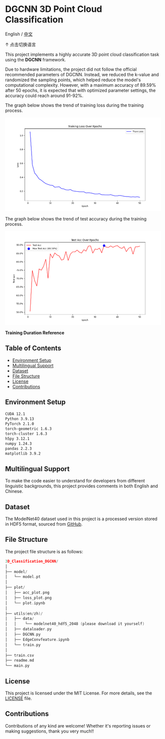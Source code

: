 # DGCNN 3D Point Cloud Classification

English / [中文](readme_zh.md)

↑ 点击切换语言

This project implements a highly accurate 3D point cloud classification task using the **DGCNN** framework.

Due to hardware limitations, the project did not follow the official recommended parameters of DGCNN. Instead, we reduced the k-value and randomized the sampling points, which helped reduce the model's computational complexity. However, with a maximum accuracy of 89.59% after 50 epochs, it is expected that with optimized parameter settings, the accuracy could reach around 91-92%.

The graph below shows the trend of training loss during the training process.

![Demo](plot/loss_plot.png)

The graph below shows the trend of test accuracy during the training process.

![Demo](plot/acc_plot.png)

**Training Duration Reference**

## Table of Contents

- [Environment Setup](#Environment-Setup)
- [Multilingual Support](#Multilingual-Support)
- [Dataset](#Dataset)
- [File Structure](#File-Structure)
- [License](#License)
- [Contributions](#Contributions)

## Environment Setup

```
CUDA 12.1
Python 3.9.13
PyTorch 2.1.0
torch-geometric 1.6.3
torch-cluster 1.6.3
h5py 3.12.1
numpy 1.24.3
pandas 2.2.3
matplotlib 3.9.2
```

## Multilingual Support

To make the code easier to understand for developers from different linguistic backgrounds, this project provides comments in both English and Chinese.

## Dataset

The ModelNet40 dataset used in this project is a processed version stored in HDF5 format, sourced from [GitHub](https://github.com/antao97/PointCloudDatasets).

## File Structure

The project file structure is as follows:

```c++
3D_Classification_DGCNN/
│
├── model/ 
│   └── model.pt
│
├── plot/ 
│   ├── acc_plot.png
│   ├── loss_plot.png
│   └── plot.ipynb
│
├── utils(en/zh)/ 
│   ├── data/ 
│   │    └── modelnet40_hdf5_2048 (please download it yourself)
│   ├── dataloader.py
│   ├── DGCNN.py
│   ├── EdgeConvfeature.ipynb
│   └── train.py
│
├── train.csv
├── readme.md
└── main.py 
```

## License

This project is licensed under the MIT License. For more details, see the [LICENSE](LICENSE) file.

## Contributions

Contributions of any kind are welcome! Whether it's reporting issues or making suggestions, thank you very much!!